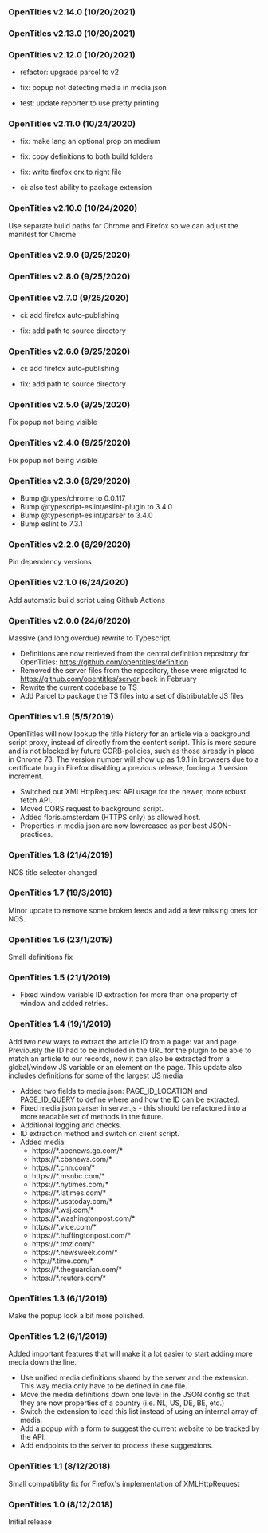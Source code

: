 ### OpenTitles v2.14.0 (10/20/2021)


### OpenTitles v2.13.0 (10/20/2021)


### OpenTitles v2.12.0 (10/20/2021)
* refactor: upgrade parcel to v2

* fix: popup not detecting media in media.json

* test: update reporter to use pretty printing

### OpenTitles v2.11.0 (10/24/2020)
* fix: make lang an optional prop on medium

* fix: copy definitions to both build folders

* fix: write firefox crx to right file

* ci: also test ability to package extension

### OpenTitles v2.10.0 (10/24/2020)
Use separate build paths for Chrome and Firefox so we can adjust the manifest for Chrome

### OpenTitles v2.9.0 (9/25/2020)


### OpenTitles v2.8.0 (9/25/2020)


### OpenTitles v2.7.0 (9/25/2020)
* ci: add firefox auto-publishing

* fix: add path to source directory

### OpenTitles v2.6.0 (9/25/2020)
* ci: add firefox auto-publishing

* fix: add path to source directory

### OpenTitles v2.5.0 (9/25/2020)
Fix popup not being visible

### OpenTitles v2.4.0 (9/25/2020)
Fix popup not being visible

### OpenTitles v2.3.0 (6/29/2020)
- Bump @types/chrome to 0.0.117
- Bump @typescript-eslint/eslint-plugin to 3.4.0
- Bump @typescript-eslint/parser to 3.4.0
- Bump eslint to 7.3.1

### OpenTitles v2.2.0 (6/29/2020)
Pin dependency versions

### OpenTitles v2.1.0 (6/24/2020)
Add automatic build script using Github Actions

### OpenTitles v2.0.0 (24/6/2020)
Massive (and long overdue) rewrite to Typescript.

- Definitions are now retrieved from the central definition repository for OpenTitles: <https://github.com/opentitles/definition>
- Removed the server files from the repository, these were migrated to <https://github.com/opentitles/server> back in February
- Rewrite the current codebase to TS
- Add Parcel to package the TS files into a set of distributable JS files

### OpenTitles v1.9 (5/5/2019)
OpenTitles will now lookup the title history for an article via a background script proxy, instead of directly from the content script.
This is more secure and is not blocked by future CORB-policies, such as those already in place in Chrome 73. 
The version number will show up as 1.9.1 in browsers due to a certificate bug in Firefox disabling a previous release, forcing a .1 version increment.

- Switched out XMLHttpRequest API usage for the newer, more robust fetch API.
- Moved CORS request to background script.
- Added floris.amsterdam (HTTPS only) as allowed host.
- Properties in media.json are now lowercased as per best JSON-practices.

### OpenTitles 1.8 (21/4/2019)
NOS title selector changed

### OpenTitles 1.7 (19/3/2019)
Minor update to remove some broken feeds and add a few missing ones for NOS.

### OpenTitles 1.6 (23/1/2019)
Small definitions fix

### OpenTitles 1.5 (21/1/2019)
- Fixed window variable ID extraction for more than one property of window and added retries.

### OpenTitles 1.4 (19/1/2019)
Add two new ways to extract the article ID from a page: var and page. 
Previously the ID had to be included in the URL for the plugin to be able to match an article to our records, now it can also be extracted from a global/window JS variable or an element on the page.
This update also includes definitions for some of the largest US media

- Added two fields to media.json: PAGE_ID_LOCATION and PAGE_ID_QUERY to define where and how the ID can be extracted.
- Fixed media.json parser in server.js - this should be refactored into a more readable set of methods in the future.
- Additional logging and checks.
- ID extraction method and switch on client script.
- Added media:
  - https://\*.abcnews.go.com/*
  - https://\*.cbsnews.com/*
  - https://\*.cnn.com/*
  - https://\*.msnbc.com/*
  - https://\*.nytimes.com/*
  - https://\*.latimes.com/*
  - https://\*.usatoday.com/*
  - https://\*.wsj.com/*
  - https://\*.washingtonpost.com/*
  - https://\*.vice.com/*
  - https://\*.huffingtonpost.com/*
  - https://\*.tmz.com/*
  - https://\*.newsweek.com/*
  - http://\*.time.com/*
  - https://\*.theguardian.com/*
  - https://\*.reuters.com/*

### OpenTitles 1.3 (6/1/2019)
Make the popup look a bit more polished.

### OpenTitles 1.2 (6/1/2019)
Added important features that will make it a lot easier to start adding more media down the line.

- Use unified media definitions shared by the server and the extension. This way media only have to be defined in one file.
- Move the media definitions down one level in the JSON config so that they are now properties of a country (i.e. NL, US, DE, BE, etc.)
- Switch the extension to load this list instead of using an internal array of media.
- Add a popup with a form to suggest the current website to be tracked by the API.
- Add endpoints to the server to process these suggestions.

### OpenTitles 1.1 (8/12/2018)
Small compatiblity fix for Firefox's implementation of XMLHttpRequest

### OpenTitles 1.0 (8/12/2018)
Initial release